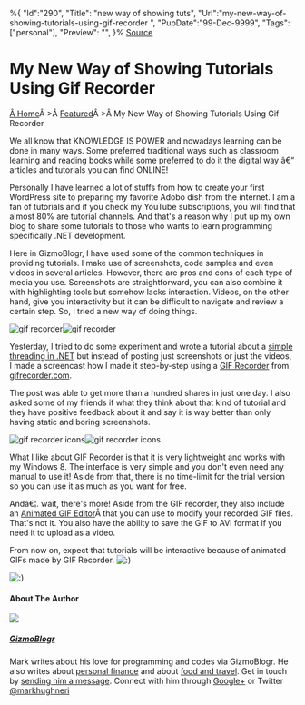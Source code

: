 ﻿%{
    "Id":"290",
    "Title": "new way of showing tuts",
    "Url":"my-new-way-of-showing-tutorials-using-gif-recorder",
    "PubDate":"99-Dec-9999",
    "Tags": ["personal"],
    "Preview": "",
}%
[Source](http://gizmoblogr.com/570/my-new-way-of-showing-tutorials-using-gif-recorder "Permalink to My New Way of Showing Tutorials Using Gif Recorder")

# My New Way of Showing Tutorials Using Gif Recorder

[Â Home][1]Â >Â [Featured][2]Â >Â My New Way of Showing Tutorials Using Gif Recorder

We all know that KNOWLEDGE IS POWER and nowadays learning can be done in many ways. Some preferred traditional ways such as classroom learning and reading books while some preferred to do it the digital way â€“ articles and tutorials you can find ONLINE!

Personally I have learned a lot of stuffs from how to create your first WordPress site to preparing my favorite Adobo dish from the internet. I am a fan of tutorials and if you check my YouTube subscriptions, you will find that almost 80% are tutorial channels. And that's a reason why I put up my own blog to share some tutorials to those who wants to learn programming specifically .NET development.

Here in GizmoBlogr, I have used some of the common techniques in providing tutorials. I make use of screenshots, code samples and even videos in several articles. However, there are pros and cons of each type of media you use. Screenshots are straightforward, you can also combine it with highlighting tools but somehow lacks interaction. Videos, on the other hand, give you interactivity but it can be difficult to navigate and review a certain step. So, I tried a new way of doing things.

![gif recorder][3]![gif recorder][4]

Yesterday, I tried to do some experiment and wrote a tutorial about a [simple threading in .NET][5] but instead of posting just screenshots or just the videos, I made a screencast how I made it step-by-step using a [GIF Recorder][6] from [gifrecorder.com][7].

The post was able to get more than a hundred shares in just one day. I also asked some of my friends if what they think about that kind of tutorial and they have positive feedback about it and say it is way better than only having static and boring screenshots.

![gif recorder icons][3]![gif recorder icons][8]

What I like about GIF Recorder is that it is very lightweight and works with my Windows 8. The interface is very simple and you don't even need any manual to use it! Aside from that, there is no time-limit for the trial version so you can use it as much as you want for free.

Andâ€¦. wait, there's more! Aside from the GIF recorder, they also include an [Animated GIF Editor][9]Â that you can use to modify your recorded GIF files. That's not it. You also have the ability to save the GIF to AVI format if you need it to upload as a video.

From now on, expect that tutorials will be interactive because of animated GIFs made by GIF Recorder. ![:\)][3]

![:\)][10]


#### About The Author

![][11]

##### [GizmoBlogr][12]

Mark writes about his love for programming and codes via GizmoBlogr. He also writes about [personal finance][13] and about [food and travel][14]. Get in touch by [sending him a message][15]. Connect with him through  [Google+][16] or Twitter [@markhughneri][17]

[1]: http://gizmoblogr.com
[2]: http://gizmoblogr.com/category/featured "View all posts in Featured"
[3]: http://gizmoblogr.com/assets/loading.gif
[4]: http://gizmoblogr.com/wp-content/uploads/2013/10/gif-recorder.png
[5]: http://gizmoblogr.com/553/simple-threading-example-net
[6]: http://gifrecorder.com/download.htm
[7]: http://gifrecorder.com/
[8]: http://gizmoblogr.com/wp-content/uploads/2013/10/gif-recorder-icons.png
[9]: http://gifrecorder.com/help/help.htm?http://gifrecorder.com/help/animated_gif_editor.htm
[10]: http://gizmoblogr.com/wp-includes/images/smilies/icon_smile.gif
[11]: http://0.gravatar.com/avatar/0a71fb2741e1e3052384c81c65fde29a?s=100&d=http%3A%2F%2F0.gravatar.com%2Favatar%2Fad516503a11cd5ca435acc9bb6523536%3Fs%3D100&r=G
[12]: http://gizmoblogr.com/author/mhneri
[13]: http://moneygizmo.net
[14]: http://www.sisigbytes.com
[15]: http://gizmoblogr.com/contact
[16]: http://plus.google.com/108873856677774227247?rel=author
[17]: https://twitter.com/markhughneri
